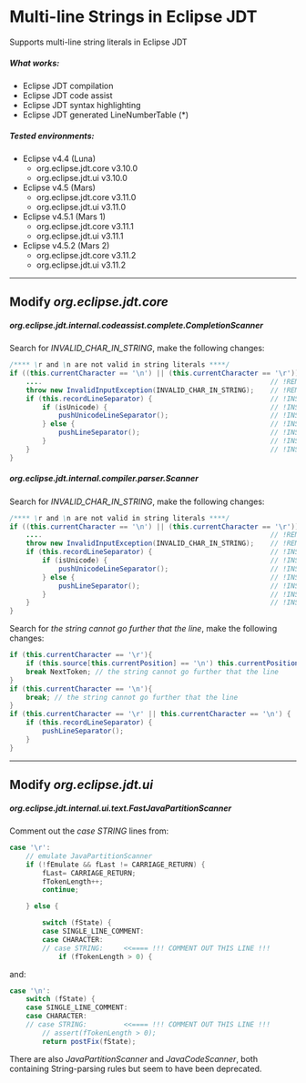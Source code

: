 Multi-line Strings in Eclipse JDT
=================================

Supports multi-line string literals in Eclipse JDT

##### What works:
 - Eclipse JDT compilation
 - Eclipse JDT code assist
 - Eclipse JDT syntax highlighting
 - Eclipse JDT generated LineNumberTable (*)

##### Tested environments:
 - Eclipse v4.4 (Luna)
   * org.eclipse.jdt.core v3.10.0
   * org.eclipse.jdt.ui v3.10.0
 - Eclipse v4.5 (Mars)
   * org.eclipse.jdt.core v3.11.0
   * org.eclipse.jdt.ui v3.11.0
 - Eclipse v4.5.1 (Mars 1)
   * org.eclipse.jdt.core v3.11.1
   * org.eclipse.jdt.ui v3.11.1
 - Eclipse v4.5.2 (Mars 2)
   * org.eclipse.jdt.core v3.11.2
   * org.eclipse.jdt.ui v3.11.2

------------------------------------------------------------------------------

Modify *org.eclipse.jdt.core*
-----------------------------

##### org.eclipse.jdt.internal.codeassist.complete.CompletionScanner

Search for *INVALID_CHAR_IN_STRING*, make the following changes:

```java
/**** \r and \n are not valid in string literals ****/
if ((this.currentCharacter == '\n') || (this.currentCharacter == '\r')) {
    ....                                                        // !REMOVE!
    throw new InvalidInputException(INVALID_CHAR_IN_STRING);    // !REMOVE!
    if (this.recordLineSeparator) {                             // !INSERT!
        if (isUnicode) {                                        // !INSERT!
            pushUnicodeLineSeparator();                         // !INSERT!
        } else {                                                // !INSERT!
            pushLineSeparator();                                // !INSERT!
        }                                                       // !INSERT!
    }                                                           // !INSERT!
}
```

##### org.eclipse.jdt.internal.compiler.parser.Scanner

Search for *INVALID_CHAR_IN_STRING*, make the following changes:

```java
/**** \r and \n are not valid in string literals ****/
if ((this.currentCharacter == '\n') || (this.currentCharacter == '\r')) {
    ....                                                        // !REMOVE!
    throw new InvalidInputException(INVALID_CHAR_IN_STRING);    // !REMOVE!
    if (this.recordLineSeparator) {                             // !INSERT!
        if (isUnicode) {                                        // !INSERT!
            pushUnicodeLineSeparator();                         // !INSERT!
        } else {                                                // !INSERT!
            pushLineSeparator();                                // !INSERT!
        }                                                       // !INSERT!
    }                                                           // !INSERT!
}
```

Search for *the string cannot go further that the line*, make the following changes:

```java
if (this.currentCharacter == '\r'){                                         // !REMOVE!
    if (this.source[this.currentPosition] == '\n') this.currentPosition++;  // !REMOVE!
    break NextToken; // the string cannot go further that the line          // !REMOVE!
}                                                                           // !REMOVE!
if (this.currentCharacter == '\n'){                                         // !REMOVE!
    break; // the string cannot go further that the line                    // !REMOVE!
}                                                                           // !REMOVE!
if (this.currentCharacter == '\r' || this.currentCharacter == '\n') {       // !INSERT!
    if (this.recordLineSeparator) {                                         // !INSERT!
        pushLineSeparator();                                                // !INSERT!
    }                                                                       // !INSERT!
}                                                                           // !INSERT!
```

------------------------------------------------------------------------------

Modify *org.eclipse.jdt.ui*
---------------------------

##### org.eclipse.jdt.internal.ui.text.FastJavaPartitionScanner

Comment out the *case STRING* lines from:

```java
case '\r':
    // emulate JavaPartitionScanner
    if (!fEmulate && fLast != CARRIAGE_RETURN) {
        fLast= CARRIAGE_RETURN;
        fTokenLength++;
        continue;

    } else {

        switch (fState) {
        case SINGLE_LINE_COMMENT:
        case CHARACTER:
        // case STRING:     <<==== !!! COMMENT OUT THIS LINE !!!
            if (fTokenLength > 0) {
```

and:

```java
case '\n':
    switch (fState) {
    case SINGLE_LINE_COMMENT:
    case CHARACTER:
    // case STRING:         <<==== !!! COMMENT OUT THIS LINE !!!
        // assert(fTokenLength > 0);
        return postFix(fState);
```

There are also *JavaPartitionScanner* and *JavaCodeScanner*, both containing
String-parsing rules but seem to have been deprecated.

